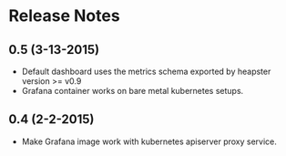 # Release Notes

## 0.5 (3-13-2015)
- Default dashboard uses the metrics schema exported by heapster version >= v0.9
- Grafana container works on bare metal kubernetes setups.

## 0.4 (2-2-2015)
- Make Grafana image work with kubernetes apiserver proxy service.